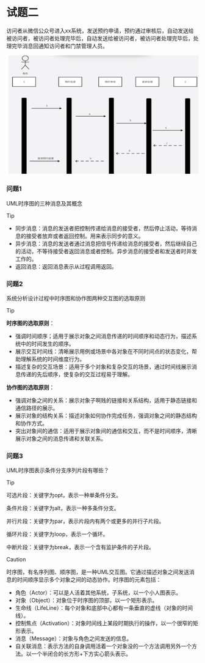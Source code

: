 # 试题二

访问者从微信公众号进入xx系统，发送预约申请，预约通过审核后，自动发送给被访问者，被访问者处理完毕后，自动发送给被访问者，被访问者处理完毕后，处理完毕消息回通知访问者和门禁管理人员。

![](../../../../../.images/202505/131117.png)



### 问题1

UML时序图的三种消息及其概念

> [!tip]
>
> - 同步消息：消息的发送者把控制传递给消息的接受者，然后停止活动，等待消息的接受者放弃或者返回控制。用来表示同步的意义。
> - 异步消息：消息的发送者通过消息把信号传递给消息的接受者，然后继续自己的活动，不等待接受者返回消息或者控制。异步消息的接受者和发送者时并发工作的。
> - 返回消息：返回消息表示从过程调用返回。



### 问题2

系统分析设计过程中时序图和协作图两种交互图的选取原则

> [!tip]
>
> **时序图的选取原则**：
>
> - 强调时间顺序；适用于展示对象之间消息传递的时间顺序和动态行为，描述系统中的时间发生的顺序。
> - 展示交互时间线：清晰展示用例或场景中各对象在不同时间点的状态变化，帮助理解系统的时间维度行为。
> - 描述复杂的交互场景：适用于多个对象和复杂交互的场景，通过时间线展示消息传递的先后顺序，使复杂的交互过程易于理解。
>
> **协作图的选取原则**：
>
> - 强调对象之间的关系：展示对象子啊贱的链接和关系结构，适用于静态链接和通信路径的展示。
> - 展示对象的结构关系：描述对象如何协作完成任务，强调对象之间的静态结构和协作方式。
> - 突出对象间的通信：适用于展示对象间的通信和交互，而不是时间顺序，清晰展示对象之间的消息传递和关联关系。

### 问题3

UML时序图表示条件分支序列片段有哪些？

> [!tip]
>
> 可选片段：关键字为opt，表示一种单条件分支。
>
> 条件片段：关键字为alt，表示一种多条件分支。
>
> 并行片段：关键字为par，表示片段内有两个或更多的并行子片段。
>
> 循环片段：关键字为loop，表示一个循环。
>
> 中断片段：关键字为break，表示一个含有监护条件的子片段。

> [!caution]
>
> 时序图，有名序列图、顺序图，是一种UML交互图。它通过描述对象之间发送消息的时间顺序显示多个对象之间的动态协作。时序图的元素包括：
>
> - 角色（Actor）：可以是人活着其他系统，子系统，以一个小人图表示。
> - 对象（Object）：对象位于时序图的顶部，以一个矩形表示。
> - 生命线（LifeLine）：每个对象和底部中心都有一条垂直的虚线（对象的时间线）。
> - 控制焦点（Activation）：对象时间线上某段时期执行的操作，以一个很窄的矩形表示。
> - 消息（Message）：对象与角色之间发送的信息。
> - 自关联消息：表示方法的自身调用活着一个对象没的一个方法调用另外一个方法。以一个半闭合的长方形+下方实心箭头表示。
